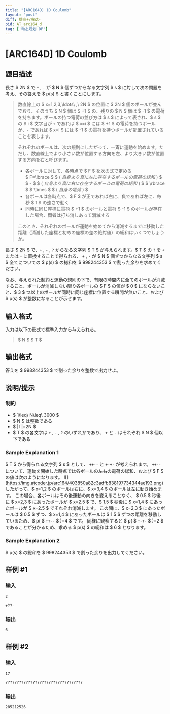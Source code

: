 ```yaml
---
title: "[ARC164D] 1D Coulomb"
layout: "post"
diff: 提高+/省选-
pid: AT_arc164_d
tag: ['动态规划 DP']
---
```


# [ARC164D] 1D Coulomb

## 题目描述

[problemUrl]: https://atcoder.jp/contests/arc164/tasks/arc164_d

長さ $ 2N $ で `+` , `-` が $ N $ 個ずつからなる文字列 $ s $ に対して次の問題を考え、その答えを $ p(s) $ と書くことにします。

> 数直線上の $ x=1,2,3,\ldots\ ,\ 2N $ の位置に $ 2N $ 個のボールが並んでおり、そのうち $ N $ 個は $ +1 $ の、残りの $ N $ 個は $ -1 $ の電荷を持ちます。ボールの持つ電荷の並び方は $ s $ によって表され、$ s $ の $ i $ 文字目が `+` であれば $ x=i $ には $ +1 $ の電荷を持つボールが、`-` であれば $ x=i $ には $ -1 $ の電荷を持つボールが配置されていることを表します。
> 
> それぞれのボールは、次の規則にしたがって、一斉に運動を始めます。ただし、数直線上でより小さい数が位置する方向を左、より大きい数が位置する方向を右と呼びます。
> 
> - 各ボールに対して、各時点で $ F $ を次の式で定める  
>    $ F=\lbrace $ $ ( $自身より真に左に存在するボールの電荷の総和$ ) $ $ - $ $ ( $自身より真に右に存在するボールの電荷の総和$ ) $ $ \rbrace $ $ \times $ $ ( $自身の電荷$ ) $
> - 各ボールは各時点で、$ F $ が正であれば右に、負であれば左に、毎秒 $ 1 $ の速さで動く
> - 同時に同じ座標に電荷 $ +1 $ のボールと電荷 $ -1 $ のボールが存在した場合、両者は打ち消しあって消滅する
>  
> このとき、それぞれのボールが運動を始めてから消滅するまでに移動した距離（消滅した座標と初めの座標の差の絶対値）の総和はいくつでしょうか。

長さ $ 2N $ で、`+` , `-` , `?` からなる文字列 $ T $ が与えられます。$ T $ の `?` を `+` または `-` に置換することで得られる、 `+` , `-` が $ N $ 個ずつからなる文字列 $ s $ 全てについての $ p(s) $ の総和を $ 998244353 $ で割った余りを求めてください。

なお、与えられた制約と運動の規則の下で、有限の時間内に全てのボールが消滅すること、ボールが消滅しない限り各ボールの $ F $ の値が $ 0 $ にならないこと、$ 3 $ つ以上のボールが同時に同じ座標に位置する瞬間が無いこと、および $ p(s) $ が整数になることが示せます。

## 输入格式

入力は以下の形式で標準入力から与えられる。

> $ N $ $ T $

## 输出格式

答えを $ 998244353 $ で割った余りを整数で出力せよ。

## 说明/提示

### 制約

- $ 1\leq\ N\leq\ 3000 $
- $ N $ は整数である
- $ |T|=2N $
- $ T $ の各文字は `+` , `-` , `?` のいずれかであり、 `+` と `-` はそれぞれ $ N $ 個以下である
 
### Sample Explanation 1

$ T $ から得られる文字列 $ s $ として、 `++--` と `+-+-` が考えられます。 `++--` について、運動を開始した時点では各ボールの左右の電荷の総和、および $ F $ の値は次のようになります。 !\[\](https://img.atcoder.jp/arc164/403850a82c3adfb838197734344ae193.png) したがって、$ x=1,2 $ のボールは右に、$ x=3,4 $ のボールは左に動き始めます。 この場合、各ボールはその後運動の向きを変えることなく、 $ 0.5 $ 秒後に $ x=2,3 $ にあったボールが $ x=2.5 $ で、$ 1.5 $ 秒後に $ x=1,4 $ にあったボールが $ x=2.5 $ でそれぞれ消滅します。 この間に、$ x=2,3 $ にあったボールは $ 0.5 $ ずつ、$ x=1,4 $ にあったボールは $ 1.5 $ ずつの距離を移動しているため、$ p( $ `++--` $ )=4 $ です。 同様に観察すると $ p( $ `+-+-` $ )=2 $ であることが分かるため、求める $ p(s) $ の総和は $ 6 $ となります。

### Sample Explanation 2

$ p(s) $ の総和を $ 998244353 $ で割った余りを出力してください。

## 样例 #1

### 输入

```
2
+??-
```

### 输出

```
6
```

## 样例 #2

### 输入

```
17
??????????????????????????????????
```

### 输出

```
285212526
```

